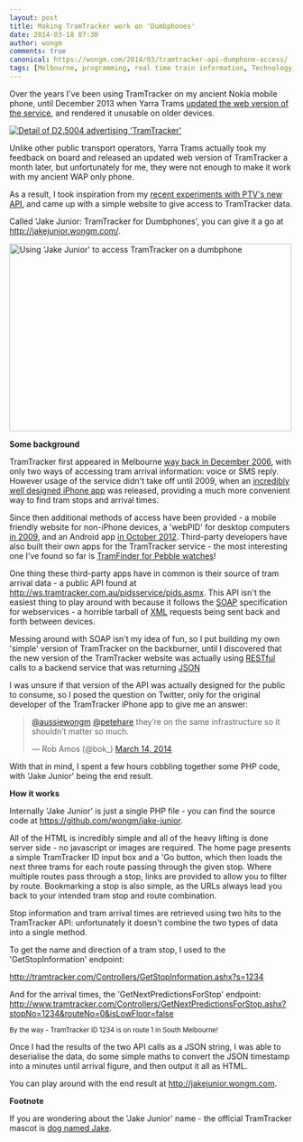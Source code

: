 ```yaml
---
layout: post
title: Making TramTracker work on 'Dumbphones'
date: 2014-03-18 07:30
author: wongm
comments: true
canonical: https://wongm.com/2014/03/tramtracker-api-dumphone-access/
tags: [Melbourne, programming, real time train information, Technology, trams, TramTracker, transport, Yarra Trams]
---
```

Over the years I've been using TramTracker on my ancient Nokia mobile phone, until December 2013 when Yarra Trams <a href="https://wongm.com/2013/12/yarra-trams-tramtracker-website-broken/" target="_blank">updated the web version of the service</a>, and rendered it unusable on older devices. 

<a href="http://railgallery.wongm.com/tram-bits/F102_4487.jpg.html"><img src="http://railgallery.wongm.com/cache/tram-bits/F102_4487_500.jpg" alt="Detail of D2.5004 advertising 'TramTracker' " /></a>

Unlike other public transport operators, Yarra Trams actually took my feedback on board and released an updated web version of TramTracker a month later, but unfortunately for me, they were not enough to make it work with my ancient WAP only phone. 

As a result, I took inspiration from my <a href="https://wongm.com/2014/03/consuming-ptv-transport-data-api-from-php/" target="_blank">recent experiments with PTV's new API</a>, and came up with a simple website to give access to TramTracker data.

Called 'Jake Junior: TramTracker for Dumbphones', you can give it a go at <a href="http://jakejunior.wongm.com/" target="_blank">http://jakejunior.wongm.com/</a>.

<img src="https://wongm.com/wp-content/uploads/2014/03/jake-junior-tramtracker-on-nokia-dumbphone.jpg" alt="Using &#039;Jake Junior&#039; to access TramTracker on a dumbphone" width="500" height="333" class="alignnone size-full wp-image-4518" />

<strong>Some background</strong>

TramTracker first appeared in Melbourne <a href="http://melbourneontransit.blogspot.com.au/2006/12/testing-tramtracker-you-might-have.html" target="_blank">way back in December 2006</a>, with only two ways of accessing tram arrival information: voice or SMS reply. However usage of the service didn't take off until 2009, when an <a href="http://infodesign.com.au/uxpod/tramtracker/" target="_blank">incredibly well designed iPhone app</a> was released, providing a much more convenient way to find tram stops and arrival times.

Since then additional methods of access have been provided - a mobile friendly website for non-iPhone devices, a 'webPID' for desktop computers <a href="http://www.yarratrams.com.au/media-centre/news/articles/2009/tramtracker%C2%AE-webpid/" target="_blank">in 2009</a>, and an Android app <a href="http://www.yarratrams.com.au/media-centre/news/articles/2012/tramtracker-now-on-android/" target="_blank">in October 2012</a>. Third-party developers have also built their own apps for the TramTracker service - the most interesting one I've found so far is <a href="http://www.mypebblefaces.com/apps/20239/10021/" target="_blank">TramFinder for Pebble watches</a>! 

One thing these third-party apps have in common is their source of tram arrival data - a public API found at <a href="http://ws.tramtracker.com.au/pidsservice/pids.asmx" target="_blank">http://ws.tramtracker.com.au/pidsservice/pids.asmx</a>. This API isn't the easiest thing to play around with because it follows the <a href="https://en.wikipedia.org/wiki/SOAP" target="_blank">SOAP</a> specification for webservices - a horrible tarball of <a href="https://en.wikipedia.org/wiki/XML" target="_blank">XML</a> requests being sent back and forth between devices.

Messing around with SOAP isn't my idea of fun, so I put building my own 'simple' version of TramTracker on the backburner, until I discovered that the new version of the TramTracker website was actually using <a href="https://en.wikipedia.org/wiki/Representational state transfer" target="_blank">RESTful</a> calls to a backend service that was returning <a href="https://en.wikipedia.org/wiki/JSON" target="_blank">JSON</a>

I was unsure if that version of the API was actually designed for the public to consume, so I posed the question on Twitter, only for the original developer of the TramTracker iPhone app to give me an answer:

<blockquote class="twitter-tweet" lang="en"><p><a href="https://twitter.com/aussiewongm">@aussiewongm</a> <a href="https://twitter.com/petehare">@petehare</a> they’re on the same infrastructure so it shouldn’t matter so much.</p>&mdash; Rob Amos (@bok_) <a href="https://twitter.com/bok_/statuses/444321108943069184">March 14, 2014</a></blockquote>
<script async src="//platform.twitter.com/widgets.js" charset="utf-8"></script>

With that in mind, I spent a few hours cobbling together some PHP code, with 'Jake Junior' being the end result.

<strong>How it works</strong>

Internally 'Jake Junior' is just a single PHP file - you can find the source code at <a href="https://github.com/wongm/jake-junior/blob/master/index.php" target="_blank">https://github.com/wongm/jake-junior</a>.

All of the HTML is incredibly simple and all of the heavy lifting is done server side - no javascript or images are required. The home page presents a simple TramTracker ID input box and a 'Go button, which then loads the next three trams for each route passing through the given stop. Where multiple routes pass through a stop, links are provided to allow you to filter by route. Bookmarking a stop is also simple, as the URLs always lead you back to your intended tram stop and route combination.

Stop information and tram arrival times are retrieved using two hits to the TramTracker API: unfortunately it doesn't combine the two types of data into a single method.

To get the name and direction of a tram stop, I used to the 'GetStopInformation' endpoint:

<a href="http://tramtracker.com/Controllers/GetStopInformation.ashx?s=1234" target="_blank">http://tramtracker.com/Controllers/GetStopInformation.ashx?s=1234</a>

And for the arrival times, the 'GetNextPredictionsForStop' endpoint:
<a href="http://www.tramtracker.com/Controllers/GetNextPredictionsForStop.ashx?stopNo=1234&routeNo=0&isLowFloor=false" target="_blank">http://www.tramtracker.com/Controllers/GetNextPredictionsForStop.ashx?stopNo=1234&routeNo=0&isLowFloor=false</a>

<small>By the way - TramTracker ID 1234 is on route 1 in South Melbourne!</small>

Once I had the results of the two API calls as a JSON string, I was able to deserialise the data, do some simple maths to convert the JSON timestamp into a minutes until arrival figure, and then output it all as HTML.

You can play around with the end result at <a href="http://jakejunior.wongm.com" target="_blank">http://jakejunior.wongm.com</a>.

<strong>Footnote</strong>

If you are wondering about the 'Jake Junior' name - the official TramTracker mascot is <a href="http://www.theage.com.au/victoria/pet-project-was-just-a-cliche-idea-20110226-1b9b6.html" target="_blank">dog named Jake</a>.
